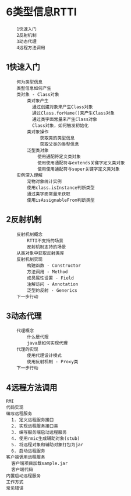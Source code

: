 # 6类型信息RTTI
		1快速入门
		2反射机制
		3动态代理
		4远程方法调用

## 1快速入门
		何为类型信息
		类型信息如何产生
		类对象 - Class对象
			类对象产生
			  通过创建对象来产生Class对象
			  通过Class.forName()来产生Class对象
			  通过类字面常量来产生Class对象
			  Class对象，如何触发初始化
			类对象操作
				 获取类的类型信息
				 获取父类的类型信息
			泛型类对象
				使用通配符定义类对象
				使用使用通配符与extends关键字定义类对象
				使用使用通配符与super关键字定义类对象
		实例深入理解
			宠物对象统计实例
			使用class.isInstance判断类型
			通过类字面常量来获取
			使用isAssignableFrom判断类型

## 2反射机制
		反射机制概念
			RTTI不支持的场景
			反射机制支持的场景
		从类对象中获取反射类库
		反射机制实现
			构建函数 - Constructor
			方法调用 - Method
			成员属性设置 - Field
			注解访问 - Annotation
			泛型的反射 - Generics
		下一步行动

## 3动态代理
		代理概念
			什么是代理
			java是如何实现代理
		代理的实现
			使用代理设计模式
			使用反射机制 - Proxy类
		下一步行动

## 4远程方法调用
    RMI
    代码实现
    编写远程服务
      1. 定义远程服务接口
      2. 实现远程服务接口类
      3. 编写服务端启动远程服务
      4. 使用rmic生成辅助对象(stub)
      5. 将远程对象和辅助对象打包为jar
      6. 启动远程服务
    客户端调用远程服务
      客户端项目加载sample.jar
      客户端代码
    内置启动远程服务
    工作方式
    常见错误
